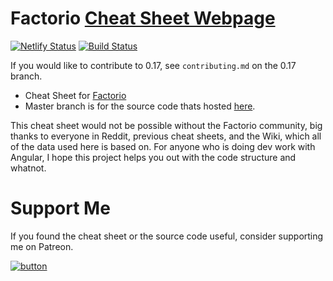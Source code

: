 # Factorio [Cheat Sheet Webpage](https://factoriocheatsheet.com/")
[![Netlify Status](https://api.netlify.com/api/v1/badges/c54d4183-8c73-4d84-ab40-586fa2774790/deploy-status)](https://app.netlify.com/sites/factoriocheatsheet/deploys)
[![Build Status](https://travis-ci.org/deniszholob/factorio-cheat-sheet.svg?branch=master)](https://travis-ci.org/deniszholob/factorio-cheat-sheet)

If you would like to contribute to 0.17, see `contributing.md` on the 0.17 branch.

* Cheat Sheet for [Factorio](https://www.factorio.com/)
* Master branch is for the source code thats hosted [here](https://deniszholob.github.io/factorio-cheat-sheet/).

This cheat sheet would not be possible without the Factorio community, big thanks to everyone in Reddit, previous cheat sheets, and the Wiki, which all of the data used here is based on.
For anyone who is doing dev work with Angular, I hope this project helps you out with the code structure and whatnot.

# Support Me
If you found the cheat sheet or the source code useful, consider supporting me on Patreon.

[![button](https://c5.patreon.com/external/logo/downloads_wordmark_white_on_coral.png)](https://www.patreon.com/deniszholob)
